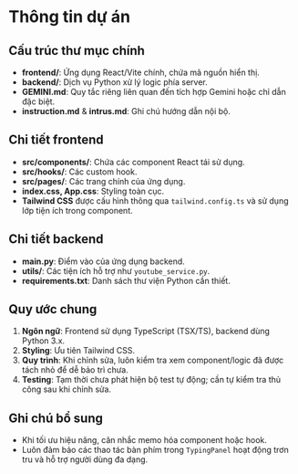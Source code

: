 # Thông tin dự án

## Cấu trúc thư mục chính
- **frontend/**: Ứng dụng React/Vite chính, chứa mã nguồn hiển thị.
- **backend/**: Dịch vụ Python xử lý logic phía server.
- **GEMINI.md**: Quy tắc riêng liên quan đến tích hợp Gemini hoặc chỉ dẫn đặc biệt.
- **instruction.md** & **intrus.md**: Ghi chú hướng dẫn nội bộ.

## Chi tiết frontend
- **src/components/**: Chứa các component React tái sử dụng.
- **src/hooks/**: Các custom hook.
- **src/pages/**: Các trang chính của ứng dụng.
- **index.css, App.css**: Styling toàn cục.
- **Tailwind CSS** được cấu hình thông qua `tailwind.config.ts` và sử dụng lớp tiện ích trong component.

## Chi tiết backend
- **main.py**: Điểm vào của ứng dụng backend.
- **utils/**: Các tiện ích hỗ trợ như `youtube_service.py`.
- **requirements.txt**: Danh sách thư viện Python cần thiết.

## Quy ước chung
1. **Ngôn ngữ**: Frontend sử dụng TypeScript (TSX/TS), backend dùng Python 3.x.
2. **Styling**: Ưu tiên Tailwind CSS.
3. **Quy trình**: Khi chỉnh sửa, luôn kiểm tra xem component/logic đã được tách nhỏ để dễ bảo trì chưa.
4. **Testing**: Tạm thời chưa phát hiện bộ test tự động; cần tự kiểm tra thủ công sau khi chỉnh sửa.

## Ghi chú bổ sung
- Khi tối ưu hiệu năng, cân nhắc memo hóa component hoặc hook.
- Luôn đảm bảo các thao tác bàn phím trong `TypingPanel` hoạt động trơn tru và hỗ trợ người dùng đa dạng.